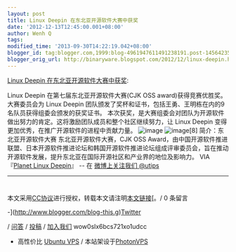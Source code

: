 ```yaml
---
layout: post
title: Linux Deepin 在东北亚开源软件大赛中获奖
date: '2012-12-13T12:45:00.001+08:00'
author: Wenh Q
tags:
modified_time: '2013-09-30T14:22:19.042+08:00'
blogger_id: tag:blogger.com,1999:blog-4961947611491238191.post-1456423513378453481
blogger_orig_url: http://binaryware.blogspot.com/2012/12/linux-deepin.html
---
```

[Linux
Deepin
在东北亚开源软件大赛中获奖](http://wowubuntu.com/linux-deepin-won-the-seventh-cjk-oss-award.html):

Linux Deepin 在第七届东北亚开源软件大赛(CJK OSS
award)获得竞赛优胜奖。大赛委员会为 Linux Deepin
团队颁发了奖杯和证书，包括王勇、王明栋在内的9名队员获得组委会颁发的获奖证书。
本次获奖，是大赛组委会对团队为开源软件做出努力的肯定。这将激励团队成员和整个社区继续努力，让
Linux Deepin 变得更加优秀，在推广开源软件的进程中贡献力量。
![](http://planet.linuxdeepin.com/wp-content/uploads/2012/12/image-300x225.jpg "image")
![](http://planet.linuxdeepin.com/wp-content/uploads/2012/12/image8-300x225.jpg "image[8]")
简介：东北亚开源软件大赛
东北亚开源软件大赛，CJK OSS
Award，由中国开源软件推进联盟、日本开源软件推进论坛和韩国开源软件推进论坛组成评审委员会，旨在推动开源软件发展，提升东北亚在国际开源社区和产业界的地位及影响力。
VIA『[Planet Linux
Deepin](http://planet.linuxdeepin.com/2012/12/13/linux-deepin-won-the-seventh-cjk-oss-award/)』
-- 在 [微博上关注我们 @utips](http://t.sina.com.cn/utips)


* * * * *


#
本文采用[CC协议](http://creativecommons.org/licenses/by/2.5/cn/)进行授权，转载本文请注明[本文链接](http://wowubuntu.com/linux-deepin-won-the-seventh-cjk-oss-award.html "Permalink")[。/
0 条留言


-](http://www.blogger.com/blog-this.g)[Twitter](http://twitter.com/ubuntu_tips)

/ [问答](http://wowubuntu.com/ask)
/ [投稿](http://wowubuntu.com/submit)
/ [加入我们](http://wowubuntu.com/join) wow0slx6bcs721xo1udcc
- 高性价比 [Ubuntu VPS](http://wowubuntu.com/vps.html) /
本站架设于[PhotonVPS](http://www.photonvps.com/billing/aff.php?aff=129)
